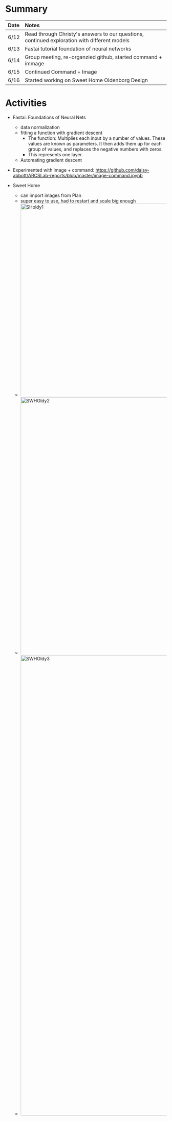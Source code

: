 # Summary 
| Date   | Notes
| :----- | :-------------------------------
| 6/12   | Read through Christy's answers to our questions, continued exploration with different models
| 6/13   | Fastai tutorial foundation of neural networks
| 6/14   | Group meeting, re-organzied github, started command + immage
| 6/15   | Continued Command + Image
| 6/16   | Started working on Sweet Home Oldenborg Design

# Activities 
* Fastai: Foundations of Neural Nets
    * data normalization 
    * fitting a function with gradient descent
        * The function: Multiplies each input by a number of values. These values are known as parameters. It then adds them up for each group of values, and replaces the negative numbers with zeros.
        * This represents one layer. 
    * Automating gradient descent

* Experimented with image + command: https://github.com/daisy-abbott/ARCSLab-reports/blob/master/image-command.ipynb

* Sweet Home
    * can import images from Plan 
    * super easy to use, had to restart and scale big enough
    * <img width="600" alt="SHoldy1" src="https://github.com/daisy-abbott/ARCSLab-reports/assets/112681549/5be51e49-205f-455c-879c-55d93c7d97ee">
    * <img width="800" alt="SWHOldy2" src="https://github.com/daisy-abbott/ARCSLab-reports/assets/112681549/a0587e10-52fb-4b36-aa42-66ba2d4541db">
    * <img width="1433" alt="SWHOldy3" src="https://github.com/daisy-abbott/ARCSLab-reports/assets/112681549/c90a10cb-577d-4309-a041-eb9d438e3321">
